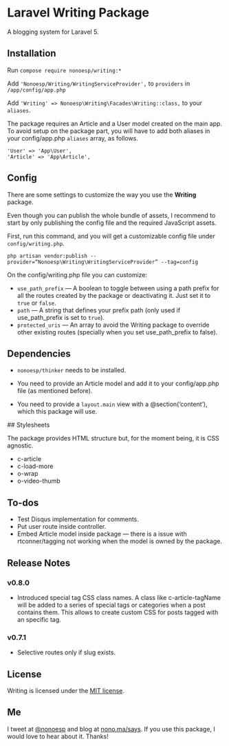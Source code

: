 # Laravel Writing Package

A blogging system for Laravel 5.

## Installation

Run `compose require nonoesp/writing:*`

Add `'Nonoesp/Writing/WritingServiceProvider',` to `providers` in `/app/config/app.php`

Add `'Writing' => Nonoesp\Writing\Facades\Writing::class,` to your `aliases`.

The package requires an Article and a User model created on the main app. To avoid setup on the package part, you will have to add both aliases in your config/app.php `aliases` array, as follows.

```
'User' => 'App\User',
'Article' => 'App\Article',
```

## Config

There are some settings to customize the way you use the **Writing** package.

Even though you can publish the whole bundle of assets, I recommend to start by only publishing the config file and the required JavaScript assets.

First, run this command, and you will get a customizable config file under `config/writing.php`.

`php artisan vendor:publish --provider=“Nonoesp\Writing\WritingServiceProvider” --tag=config`

On the config/writing.php file you can customize:

* `use_path_prefix` — A boolean to toggle between using a path prefix for all the routes created by the package or deactivating it. Just set it to `true` or `false`.
* `path` — A string that defines your prefix path (only used if use_path_prefix is set to `true`).
* `protected_uris` — An array to avoid the Writing package to override other existing routes (specially when you set use_path_prefix to false).

## Dependencies

* ```nonoesp/thinker``` needs to be installed.

* You need to provide an Article model and add it to your config/app.php file (as mentioned before).

* You need to provide a `layout.main` view with a @section(‘content’), which this package will use.

## Stylesheets

The package provides HTML structure but, for the moment being, it is CSS agnostic.

* c-article
* c-load-more
* o-wrap
* o-video-thumb

## To-dos

* Test Disqus implementation for comments.
* Put user route inside controller.
* Embed Article model inside package — there is a issue with rtconner/tagging not working when the model is owned by the package.

## Release Notes

### v0.8.0

* Introduced special tag CSS class names. A class like c-article-tagName will be added to a series of special tags or categories when a post contains them. This allows to create custom CSS for posts tagged with an specific tag.

### v0.7.1

* Selective routes only if slug exists.

## License

Writing is licensed under the [MIT license](http://opensource.org/licenses/MIT).

## Me

I tweet at [@nonoesp](http://www.twitter.com/nonoesp) and blog at [nono.ma/says](http://nono.ma/says). If you use this package, I would love to hear about it. Thanks!